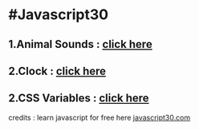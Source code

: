 # **#Javascript30**

## 1.Animal Sounds : [click here](https://anudeep-313.github.io/JS30/Animal%20sounds/index.html)
## 2.Clock : [click here](https://anudeep-313.github.io/JS30/Clock/index.html)
## 2.CSS Variables : [click here](https://anudeep-313.github.io/JS30/CSS%20Variables/index.html)






   credits : learn javascript for free here [javascript30.com](https://javascript30.com/)
